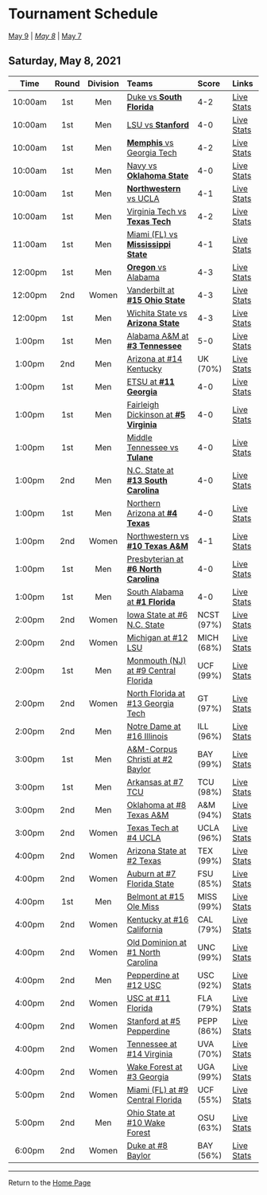 # Tournament Schedule  

[May 9](./05-09.md) &#124; *[May 8](./05-08.md)* &#124; [May 7](./05-07.md)  

## Saturday, May 8, 2021  

| **Time** | **Round** | **Division** | **Teams** | **Score** | **Links** |
| :------: | :-------: | :----------: | :-------- | :-------- | :-------- |
| 10:00am | 1st | Men | [Duke vs <b>South Florida</b>](../ncaam/matches/R1_3-4_DUKE_vs_USF.md) | 4-2 | [Live Stats](https://sidearmstats.com/florida/mten/) |  
| 10:00am | 1st | Men | [LSU vs <b>Stanford</b>](../ncaam/matches/R1_19-20_LSU_vs_STAN.md) | 4-0 | [Live Stats](https://virginiasports.com/mens-live-tennis-video-outdoor-courts/) |  
| 10:00am | 1st | Men | [<b>Memphis</b> vs Georgia Tech](../ncaam/matches/R1_35-36_MEM_vs_GT.md) | 4-2 | [Live Stats](http://www.sidearmstats.com/utennessee/mten/) |  
| 10:00am | 1st | Men | [Navy vs <b>Oklahoma State</b>](../ncaam/matches/R1_45-46_NAVY_vs_OKST.md) | 4-0 | [Live Stats](http://www.statbroadcast.com/events/statmonitr.php?gid=unc) |  
| 10:00am | 1st | Men | [<b>Northwestern</b> vs UCLA](../ncaam/matches/R1_29-30_NW_vs_UCLA.md) | 4-1 | [Live Stats](http://sidearmstats.com/texas/mtennis/xlive.htm) |  
| 10:00am | 1st | Men | [Virginia Tech vs <b>Texas Tech</b>](../ncaam/matches/R1_43-44_VT_vs_TTU.md) | 4-2 | [Live Stats](https://georgiadogs.com/sports/2017/6/17/sports-m-tennis-spec-rel-vid-stream-html.aspx) |  
| 11:00am | 1st | Men | [Miami (FL) vs <b>Mississippi State</b>](../ncaam/matches/R1_11-12_MIA_vs_MSST.md) | 4-1 | [Live Stats](http://scores.tennisticker.de/usa/ustanc/conf/lp.html?lid=76) |  
| 12:00pm | 1st | Men | [<b>Oregon</b> vs Alabama](../ncaam/matches/R1_61-62_ORE_vs_BAMA.md) | 4-3 | [Live Stats](http://sidearmstats.com/baylor/mten/) |  
| 12:00pm | 2nd | Women | [Vanderbilt at <b>#15 Ohio State</b>](../ncaaw/matches/R2_57-60_VANDY_vs_OSU.md) | 4-3 | [Live Stats](https://ohiostatebuckeyes.com/womens-tennis-live-scoring/) |  
| 12:00pm | 1st | Men | [Wichita State vs <b>Arizona State</b>](../ncaam/matches/R1_51-52_WICH_vs_AZST.md) | 4-3 | [Live Stats](https://www.sidearmstats.com/tcu/mten/xlive.htm) |  
| 1:00pm | 1st | Men | [Alabama A&M at <b>#3 Tennessee</b>](../ncaam/matches/R1_33-34_AAMU_vs_TENN.md) | 5-0 | [Live Stats](http://www.sidearmstats.com/utennessee/mten/) |  
| 1:00pm | 2nd | Men | [Arizona at #14 Kentucky](../ncaam/matches/R2_37-40_ARIZ_vs_UK.md) | UK (70%) | [Live Stats](http://www.sidearmstats.com/ukentucky/tennis/xlive.htm) |  
| 1:00pm | 1st | Men | [ETSU at <b>#11 Georgia</b>](../ncaam/matches/R1_41-42_ETSU_vs_UGA.md) | 4-0 | [Live Stats](https://georgiadogs.com/sports/2017/6/17/sports-m-tennis-spec-rel-vid-stream-html.aspx) |  
| 1:00pm | 1st | Men | [Fairleigh Dickinson at <b>#5 Virginia</b>](../ncaam/matches/R1_17-18_FDU_vs_UVA.md) | 4-0 | [Live Stats](http://stats.statbroadcast.com/broadcast/?id=350361) |  
| 1:00pm | 1st | Men | [Middle Tennessee vs <b>Tulane</b>](../ncaam/matches/R1_59-60_MTSU_vs_TULN.md) | 4-0 | [Live Stats](https://olemisssports.com/sports/2021/4/29/live-video-scoring.aspx) |  
| 1:00pm | 2nd | Men | [N.C. State at <b>#13 South Carolina</b>](../ncaam/matches/R2_25-28_NCST_vs_SCAR.md) | 4-0 | [Live Stats](http://stats.statbroadcast.com/broadcast/?id=350372) |  
| 1:00pm | 1st | Men | [Northern Arizona at <b>#4 Texas</b>](../ncaam/matches/R1_31-32_NAU_vs_TEX.md) | 4-0 | [Live Stats](http://sidearmstats.com/texas/mtennis/xlive.htm) |  
| 1:00pm | 2nd | Women | [Northwestern vs <b>#10 Texas A&M</b>](../ncaaw/matches/R2_53-56_NW_vs_AM.md) | 4-1 | [Live Stats](http://stats.statbroadcast.com/multimedia/?id=350360) |  
| 1:00pm | 1st | Men | [Presbyterian at <b>#6 North Carolina</b>](../ncaam/matches/R1_47-48_PRES_vs_UNC.md) | 4-0 | [Live Stats](http://www.statbroadcast.com/events/statmonitr.php?gid=unc) |  
| 1:00pm | 1st | Men | [South Alabama at <b>#1 Florida</b>](../ncaam/matches/R1_1-2_SALA_vs_FLA.md) | 4-0 | [Live Stats](https://sidearmstats.com/florida/mten/) |  
| 2:00pm | 2nd | Women | [Iowa State at #6 N.C. State](../ncaaw/matches/R2_45-48_ISU_vs_NCST.md) | NCST (97%) | [Live Stats](http://sidearmstats.com/ncsu/wten/xlive.htm) |  
| 2:00pm | 2nd | Women | [Michigan at #12 LSU](../ncaaw/matches/R2_21-24_MICH_vs_LSU.md) | MICH (68%) | [Live Stats](http://stats.statbroadcast.com/broadcast/?id=350355) |  
| 2:00pm | 1st | Men | [Monmouth (NJ) at #9 Central Florida](../ncaam/matches/R1_9-10_MONM_vs_UCF.md) | UCF (99%) | [Live Stats](http://scores.tennisticker.de/usa/ustanc/conf/lp.html?lid=76) |  
| 2:00pm | 2nd | Women | [North Florida at #13 Georgia Tech](../ncaaw/matches/R2_25-28_UNF_vs_GT.md) | GT (97%) | [Live Stats](https://ramblinwreck.com/wten-live-21/) |  
| 2:00pm | 2nd | Men | [Notre Dame at #16 Illinois](../ncaam/matches/R2_5-8_ND_vs_ILL.md) | ILL (96%) | [Live Stats](https://fightingillini.com/sports/2016/1/14/mtennis_livestatsvideo.aspx?path=mten) |  
| 3:00pm | 1st | Men | [A&M-Corpus Christi at #2 Baylor](../ncaam/matches/R1_63-64_TAMCC_vs_BAY.md) | BAY (99%) | [Live Stats](http://www.sidearmstats.com/baylor/mten/) |  
| 3:00pm | 1st | Men | [Arkansas at #7 TCU](../ncaam/matches/R1_49-50_ARK_vs_TCU.md) | TCU (98%) | [Live Stats](https://www.sidearmstats.com/tcu/mten/xlive.htm) |  
| 3:00pm | 2nd | Men | [Oklahoma at #8 Texas A&M](../ncaam/matches/R2_13-16_OKLA_vs_AM.md) | A&M (94%) | [Live Stats](http://stats.statbroadcast.com/broadcast/?id=350360) |  
| 3:00pm | 2nd | Women | [Texas Tech at #4 UCLA](../ncaaw/matches/R2_29-32_TTU_vs_UCLA.md) | UCLA (96%) | [Live Stats](https://uclabruins.com/sports/2020/1/13/ucla-tennis-live-stats-w.aspx) |  
| 4:00pm | 2nd | Women | [Arizona State at #2 Texas](../ncaaw/matches/R2_61-64_AZST_vs_TEX.md) | TEX (99%) | [Live Stats](http://sidearmstats.com/texas/wtennis/xlive.htm) |  
| 4:00pm | 2nd | Women | [Auburn at #7 Florida State](../ncaaw/matches/R2_49-52_AUB_vs_FSU.md) | FSU (85%) | [Live Stats](http://stats.statbroadcast.com/broadcast/?id=350663) |  
| 4:00pm | 1st | Men | [Belmont at #15 Ole Miss](../ncaam/matches/R1_57-58_BEL_vs_MISS.md) | MISS (99%) | [Live Stats](http://stats.statbroadcast.com/statmonitr/?id=350591) |  
| 4:00pm | 2nd | Women | [Kentucky at #16 California](../ncaaw/matches/R2_5-8_UK_vs_CAL.md) | CAL (79%) | [Live Stats](https://calbears.com/sports/2013/4/17/208195810.aspx) |  
| 4:00pm | 2nd | Women | [Old Dominion at #1 North Carolina](../ncaaw/matches/R2_1-4_ODU_vs_UNC.md) | UNC (99%) | [Live Stats](http://stats.statbroadcast.com/statmonitr/?id=350676) |  
| 4:00pm | 2nd | Men | [Pepperdine at #12 USC](../ncaam/matches/R2_21-24_PEPP_vs_USC.md) | USC (92%) | [Live Stats](https://usctrojans.com/sports/2020/2/19/usc-trojans-m-tennis-live-scoreboard-video-david-marks-stadium.aspx) |  
| 4:00pm | 2nd | Women | [USC at #11 Florida](../ncaaw/matches/R2_41-44_USC_vs_FLA.md) | FLA (79%) | [Live Stats](https://sidearmstats.com/florida/wten/) |  
| 4:00pm | 2nd | Women | [Stanford at #5 Pepperdine](../ncaaw/matches/R2_17-20_STAN_vs_PEPP.md) | PEPP (86%) | [Live Stats](https://pepperdinewaves.com/sports/2018/8/7/playsight.aspx) |  
| 4:00pm | 2nd | Women | [Tennessee at #14 Virginia](../ncaaw/matches/R2_37-40_TENN_vs_UVA.md) | UVA (70%) | [Live Stats](http://stats.statbroadcast.com/broadcast/?id=350366) |  
| 4:00pm | 2nd | Women | [Wake Forest at #3 Georgia](../ncaaw/matches/R2_33-36_WAKE_vs_UGA.md) | UGA (99%) | [Live Stats](https://t.co/T8QKQKSjw6?amp=1) |  
| 5:00pm | 2nd | Women | [Miami (FL) at #9 Central Florida](../ncaaw/matches/R2_9-12_MIA_vs_UCF.md) | UCF (55%) | [Live Stats](http://scores.tennisticker.de/usa/ustanc/conf/lp.html?lid=77) |  
| 5:00pm | 2nd | Men | [Ohio State at #10 Wake Forest](../ncaam/matches/R2_53-56_OSU_vs_WAKE.md) | OSU (63%) | [Live Stats](http://sidearmstats.com/wakeforest/mten/) |  
| 6:00pm | 2nd | Women | [Duke at #8 Baylor](../ncaaw/matches/R2_13-16_DUKE_vs_BAY.md) | BAY (56%) | [Live Stats](http://www.sidearmstats.com/baylor/wten/) |  
  
------
Return to the [Home Page](../../index.md)
